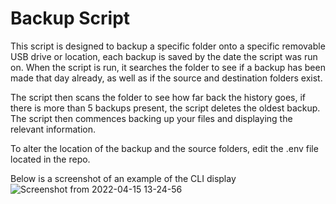 # Backup Script

This script is designed to backup a specific folder onto a specific removable USB drive or location, each backup is saved by the date the script was run on. When the script is run, it searches the folder to see if a backup has been made that day already, as well as if the source and destination folders exist.

The script then scans the folder to see how far back the history goes, if there is more than 5 backups present, the script deletes the oldest backup. The script then commences backing up your files and displaying the relevant information.

To alter the location of the backup and the source folders, edit the .env file located in the repo.

Below is a screenshot of an example of the CLI display
![Screenshot from 2022-04-15 13-24-56](https://user-images.githubusercontent.com/99443437/163513445-68c6ea28-a934-498a-82fb-2fb4f65d69ea.png)

